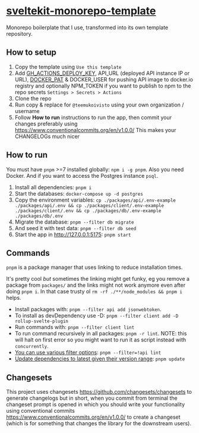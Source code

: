 # [sveltekit-monorepo-template](https://github.com/teemukoivisto/sveltekit-monorepo-template)

Monorepo boilerplate that I use, transformed into its own template repository.

## How to setup

1. Copy the template using `Use this template`
2. Add [GH_ACTIONS_DEPLOY_KEY](https://docs.github.com/en/developers/overview/managing-deploy-keys#deploy-keys), API_URL (deployed API instance IP or URL), [DOCKER_PAT](https://docs.docker.com/docker-hub/access-tokens/) & DOCKER_USER for pushing API image to docker.io registry and optionally NPM_TOKEN if you want to publish to npm to the repo secrets `Settings > Secrets > Actions`
3. Clone the repo
4. Run copy & replace for `@teemukoivisto` using your own organization / username
5. Follow **How to run** instructions to run the app, then commit your changes preferably using https://www.conventionalcommits.org/en/v1.0.0/ This makes your CHANGELOGs much nicer

## How to run

You must have `pnpm` >=7 installed globally: `npm i -g pnpm`. Also you need Docker. And if you want to access the Postgres instance `psql`.

1. Install all dependencies: `pnpm i`
2. Start the databases: `docker-compose up -d postgres`
3. Copy the environment variables: `cp ./packages/api/.env-example ./packages/api/.env && cp ./packages/client/.env-example ./packages/client/.env && cp ./packages/db/.env-example ./packages/db/.env`
4. Migrate the database: `pnpm --filter db migrate`
5. And seed it with test data: `pnpm --filter db seed`
6. Start the app in http://127.0.0.1:5175: `pnpm start`

## Commands

`pnpm` is a package manager that uses linking to reduce installation times.

It's pretty cool _but_ sometimes the linking might get funky, eg you remove a package from `packages/` and the links might not work anymore even after doing `pnpm i`. In that case trusty ol `rm -rf ./**/node_modules && pnpm i` helps.

- Install packages with: `pnpm --filter api add jsonwebtoken`.
- To install as devDependency use -D: `pnpm --filter client add -D rollup-svelte-plugin`
- Run commands with: `pnpm --filter client lint`
- To run command recursively in all packages: `pnpm -r lint`. NOTE: this will halt on first error so you might want to run it as script instead with `concurrently`.
- [You can use various filter options](https://pnpm.io/filtering): `pnpm --filter=!api lint`
- [Update dependencies to latest given their version range](https://pnpm.io/cli/update): `pnpm update`

## Changesets

This project uses changesets https://github.com/changesets/changesets to generate changelogs but in short, when you commit from terminal the changeset prompt is opened in which you should write your functionality using conventional commits https://www.conventionalcommits.org/en/v1.0.0/ to create a changeset (which is for something that changes the library for the downstream users).
